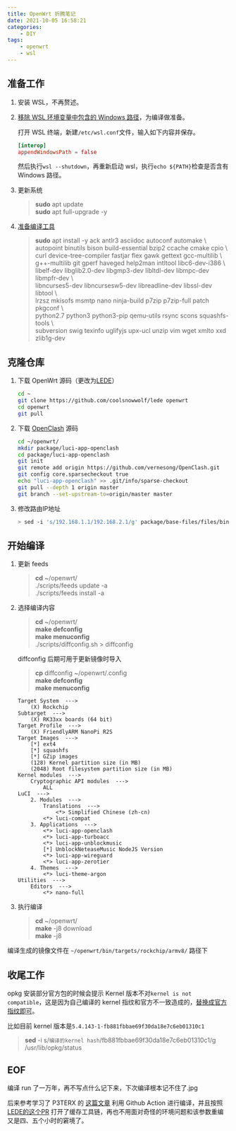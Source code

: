 ```yaml
---
title: OpenWrt 折腾笔记
date: 2021-10-05 16:58:21
categories:
    - DIY
tags:
    - openwrt
    - wsl
---
```


## 准备工作

1. 安装 WSL，不再赘述。

2. [移除 WSL 环境变量中包含的 Windows 路径](https://openwrt.org/docs/guide-developer/build-system/wsl#setting_up_path)，为编译做准备。

    打开 WSL 终端，新建`/etc/wsl.conf`文件，输入如下内容并保存。

    ```conf
    [interop]
    appendWindowsPath = false
    ```

    然后执行`wsl --shutdown`，再重新启动 wsl，执行`echo ${PATH}`检查是否含有 Windows 路径。

3. 更新系统

    > **sudo** apt update  
    > **sudo** apt full-upgrade -y

4. [准备编译工具](https://openwrt.org/docs/guide-developer/build-system/install-buildsystem#debianubuntu)

    > **sudo** apt install -y ack antlr3 asciidoc autoconf automake \\  
    autopoint binutils bison build-essential bzip2 ccache cmake cpio \\  
    curl device-tree-compiler fastjar flex gawk gettext gcc-multilib \\  
    g++-multilib git gperf haveged help2man intltool libc6-dev-i386 \\  
    libelf-dev libglib2.0-dev libgmp3-dev libltdl-dev libmpc-dev libmpfr-dev \\  
    libncurses5-dev libncursesw5-dev libreadline-dev libssl-dev libtool \\  
    lrzsz mkisofs msmtp nano ninja-build p7zip p7zip-full patch pkgconf \\  
    python2.7 python3 python3-pip qemu-utils rsync scons squashfs-tools \\  
    subversion swig texinfo uglifyjs upx-ucl unzip vim wget xmlto xxd zlib1g-dev

<!-- more -->

## 克隆仓库

1. 下载 OpenWrt 源码（更改为[LEDE](https://github.com/coolsnowwolf/lede)）

    ```bash
    cd ~
    git clone https://github.com/coolsnowwolf/lede openwrt
    cd openwrt
    git pull
    ```

2. 下载 [OpenClash](https://github.com/vernesong/OpenClash) 源码

    ```bash
    cd ~/openwrt/
    mkdir package/luci-app-openclash
    cd package/luci-app-openclash
    git init
    git remote add origin https://github.com/vernesong/OpenClash.git
    git config core.sparsecheckout true
    echo "luci-app-openclash" >> .git/info/sparse-checkout
    git pull --depth 1 origin master
    git branch --set-upstream-to=origin/master master
    ```

3. 修改路由IP地址

    ```bash
   > sed -i 's/192.168.1.1/192.168.2.1/g' package/base-files/files/bin/config_generate
   ```

## 开始编译

1. 更新 feeds

    > **cd** ~/openwrt/  
    > ./scripts/feeds update -a  
    > ./scripts/feeds install -a

2. 选择编译内容

    > **cd** ~/openwrt/  
    > **make defconfig**  
    > **make menuconfig**  
    > ./scripts/diffconfig.sh > diffconfig

    diffconfig 后期可用于更新镜像时导入

    > **cp** diffconfig ~/openwrt/.config  
    > **make defconfig**  
    > **make menuconfig**

    ```menuconfig
    Target System  --->
        (X) Rockchip
    Subtarget  --->
        (X) RK33xx boards (64 bit)
    Target Profile  --->
        (X) FriendlyARM NanoPi R2S
    Target Images  --->
        [*] ext4
        [*] squashfs
        [*] GZip images
        (128) Kernel partition size (in MB)
        (2048) Root filesystem partition size (in MB)
    Kernel modules  --->
        Cryptographic API modules  --->
            ALL
    LuCI  --->
        2. Modules  --->
            Translations  --->
                <*> Simplified Chinese (zh-cn)
            <*> luci-compat
        3. Applications  --->
            <*> luci-app-openclash
            <*> luci-app-turboacc
            <*> luci-app-unblockmusic
            [*] UnblockNeteaseMusic NodeJS Version
            <*> luci-app-wireguard
            <*> luci-app-zerotier
        4. Themes  --->
            <*> luci-theme-argon
    Utilities  --->
        Editors  --->
            <*> nano-full
    ```

3. 执行编译

    > **cd** ~/openwrt/  
    > **make** -j8 download  
    > **make** -j8

编译生成的镜像文件在 `~/openwrt/bin/targets/rockchip/armv8/` 路径下

## 收尾工作

opkg 安装部分官方包的时候会提示 Kernel 版本不对`kernel is not compatible`，这是因为自己编译的 kernel 指纹和官方不一致造成的，[替换成官方指纹即可](https://github.com/iyuangang/openwrt/issues/8#issuecomment-605431578)。

比如目前 kernel 版本是`5.4.143-1-fb881fbbae69f30da18e7c6eb01310c1`

> **sed** -i s/`编译的kernel hash`/fb881fbbae69f30da18e7c6eb01310c1/g /usr/lib/opkg/status

## EOF

编译 run 了一万年，再不写点什么记下来，下次编译根本记不住了.jpg

后来参考学习了 P3TERX 的 [这篇文章](https://p3terx.com/archives/build-openwrt-with-github-actions.html) 利用 Github Action 进行编译，并且按照 [LEDE的这个PR](https://github.com/coolsnowwolf/lede/pull/7796) 打开了缓存工具链，再也不用面对奇怪的环境问题和该参数重编又是四、五个小时的窘境了。
